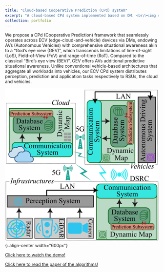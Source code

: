 ```yaml
---
title: "Cloud-based Cooperative Prediction (CPd) system"
excerpt: "A cloud-based CPd system implemented based on DM. <br/><img src='/images/my_pictures/ECV.png' width='450px'>"
collection: portfolio
---
```

We propose a CPd (Cooperative Prediction) framework that seamlessly operates across ECV (edge-cloud-and-vehicle) devices via DMs, endowing AVs (Autonomous Vehicles) with comprehensive situational awareness akin to a “God’s eye view (GEV)”, which transcends limitations of line-of-sight (LoS), Field-of-View (FoV) and range-of-time (RoT). Compared to the classical “Bird’s eye view (BEV)”, GEV offers AVs additional predictive situational awareness. Unlike conventional vehicle-based architectures that aggregate all workloads into vehicles, our ECV CPd system distributes perception, prediction and application tasks respectively to RSUs, the cloud and vehicles.

![CPd](/images/my_pictures/ECV.png){:.align-center width="600px"}

[Click here to watch the demo!](https://www.bilibili.com/video/BV1WWgVecE9t/?share_source=copy_web&vd_source=5bdac0c7b62f4b18a36429610e8c9197)

[Click here to read the paper of the algorithms!](/publication/2024-05-30-paper7)
